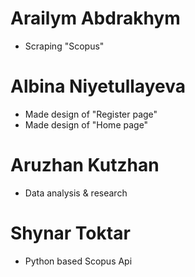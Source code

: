 # Arailym Abdrakhym
*  Scraping "Scopus"

# Albina Niyetullayeva
* Made design of "Register page"
* Made design of "Home page"

# Aruzhan Kutzhan

* Data analysis & research []()

# Shynar Toktar
*  Python based Scopus Api
